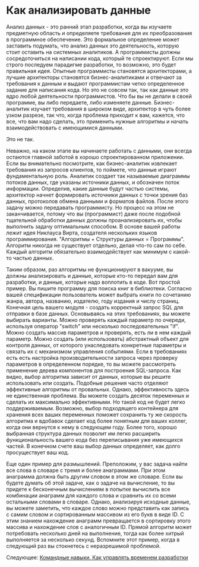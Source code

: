 # Как анализировать данные
[//]: # (Version:1.0.0)
Анализ данных - это ранний этап разработки, когда вы изучаете предметную область и определяете требования для их преобразования в программное обеспечение. Это формальное определение может заставить подумать, что анализ данных это деятельность, которую стоит оставить на системных аналитиков. А программисты должны сосредоточиться на написании кода, который те спроектируют. Если мы строго последуем парадигме разработки, то возможно, это будет правильная идея. Опытные программисты становятся архитекторами, а лучшие архитекторы становятся бизнес-аналитиками и отвечают за требования к данным и выдают программистам четко определенное задание для написания кода. Но это не совсем так, так как данные это ядро любой деятельности программистов. Что бы вы не делали в своей программе, вы либо передаете, либо изменяете данные. Бизнес-аналитик изучает требования в широком виде, архитектор в чуть более узком разрезе, так что, когда проблема приходит к вам, кажется, что все, что вам надо сделать, это применить нужные алгоритмы и начать взаимодействовать с имеющимися данными.

Это не так.

Неважно, на каком этапе вы начинаете работать с данными, они всегда остаются главной заботой в хорошо спроектированном приложении. Если вы внимательно посмотрите, как бизнес-аналитик извлекает требования из запросов клиентов, то поймете, что данные играют фундаментальную роль. Аналитик создает так называемые диаграммы потоков данных, где указаны источники данных, и обозначен поток информации. Определив, какие данные будут частью системы, архитектор начнет формировать источники данных с точки зрения баз данных, протоколов обмена данными и форматов файлов. После этого задачу можно передавать программисту. Но процесс на этом не заканчивается, потому что вы (программист) даже после подобной тщательной обработки данных должны проанализировать их, чтобы выполнить задачу оптимальным способом. В основе вашей работы лежит идея Никлауса Вирта, создателя нескольких языков программирования. "Алгоритмы + Структуры данных = Программы". Алгоритм никогда не существует отдельно, делая что-то сам по себе. Каждый алгоритм обязательно взаимодействует как минимум с какой-то частью данных.

Таким образом, раз алгоритмы не функционируют в вакууме, вы должны анализировать и данные, которые кто-то передал вам для разработки, и данные, которые надо воплотить в коде. Вот простой пример. Вы пишите программу для поиска книг в библиотеки. Согласно вашей спецификации пользователь может выбрать книги по сочетанию жанра, автора, названию, издателю, году издания и числу страниц. Конечная цель вашего модуля - создать корректный запрос SQL для отправки в базе данных. Основываясь на этих требованиях, вы можете выбирать варианты. Можно проверять каждый параметр по очереди, используя оператор "switch" или несколько последовательных "if". Можно создать массив параметров и проверять, есть ли в нем каждый параметр. Можно создать (или использовать) абстрактный объект для контроля данных, от которого унаследовать конкретные параметры и связать их с механизмом управления событиями. Если в требованиях есть есть настройка производительности запроса через проверку параметров в определенном порядке, то вы можете рассмотреть применение дерева компонентов для построения SQL-запроса. Как видно, выбор алгоритма зависит от данных, которые вы решите использовать или создать. Подобные решения часто отделяют эффективные алгоритмы от провальных. Однако, эффективность здесь не единственная проблема. Вы можете создать десяток переменных и сделать их максимально эффективными. Но такой код не будет легко поддерживаемым. Возможно, выбор подходящего контейнера для хранения всех ваших переменных поможет сохранить ту же скорость алгоритма и вдобавок сделает код более понятным для ваших коллег, когда они вернутся к нему в следующем году. Более того, хорошо выбранная структура данных позволит им легко расширить функциональность вашего кода без переписывания уже имеющихся частей. В конечном счете ваш выбор данных определяет, как долго просуществует ваш код. 

Еще один пример для размышлений. Преположим, у вас задача найти все слова в словаре с тремя и более анаграммами. При этом анаграмма должна быть другим словом в этом же словаре. Если вы будете думать об этой задаче, как о задаче на вычисление, то вы придете к бесконечным вычислениям в попытке вычислить все комбинации анаграмм для каждого слова и сравнить их со всеми остальными словами в словаре. Однако, анализируя исходные данные, вы можете заметить, что каждое слово можно представить как запись с самим словом и сортированным массивом из его букв в виде ID. С этим знанием нахождение анаграмм превращается в сортировку этого массива и нахождение слов с аналогичным ID. Прямой алгоритм может потребовать несколько дней на выполнение, тогда как более хитрый выполняется за несколько секунд. Вспомните этот пример, когда в следующий раз вы стокнетесь с неразрешимой проблемой.

Следующее: [Командные навыки. Как управлять временем разработки](../Team-Skills/01-How-to-Manage-Development-Time.md)